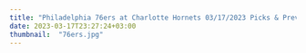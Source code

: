```yaml
---
title: "Philadelphia 76ers at Charlotte Hornets 03/17/2023 Picks & Preview"
date: 2023-03-17T23:27:24+03:00
thumbnail:  "76ers.jpg"
---
```


